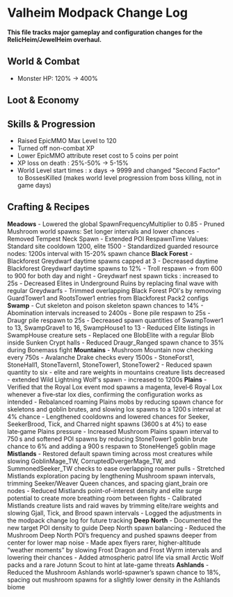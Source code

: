 # Valheim Modpack Change Log

**This file tracks major gameplay and configuration changes for the RelicHeim/JewelHeim overhaul.**

## World & Combat
- Monster HP: 120% -> 400%

## Loot & Economy

## Skills & Progression
- Raised EpicMMO Max Level to 120
- Turned off non-combat XP
- Lower EpicMMO attribute reset cost to 5 coins per point
- XP loss on death : 25%-50% -> 5-15%
- World Level start times : x days -> 9999 and changed "Second Factor" to BossesKilled (makes world level progression from boss killing, not in game days)

## Crafting & Recipes


**Meadows**
    - Lowered the global SpawnFrequencyMultiplier to 0.85
    - Pruned Mushroom world spawns: Set longer intervals and lower chances
    - Removed Tempest Neck Spawn
    - Extended POI RespawnTime Values: Standard site cooldown 1200, elite 1500
    - Standardized guarded resource nodes: 1200s interval with 15-20% spawn chance
**Black Forest**
    - Blackforest Greydwarf daytime spawns capped at 3
    - Decreased daytime Blackforest Greydwarf daytime spawns to 12%
    - Troll respawn -> from 600 to 900 for both day and night
    - Greydwarf nest spawn ticks : increased to 25s
    - Decreased Elites in Underground Ruins by replacing final wave with regular Greydwarfs
    - Trimmed overlapping Black Forest POI's by removing GuardTower1 and RootsTower1 entries from Blackforest Pack2 configs
**Swamp**
    - Cut skeleton and poison skeleton spawn chances to 14%
    - Abomination intervals increased to 2400s
    - Bone pile respawn to 25s
    - Draugr pile respawn to 25s
    - Decreased spawn quantities of SwampTower1 to 13, SwampGrave1 to 16, SwampHouse1 to 13
    - Reduced Elite listings in SwampHouse creature sets
    - Replaced one BlobElite with a regular Blob inside Sunken Crypt halls
    - Reduced Draugr_Ranged spawn chance to 35% during Bonemass fight
**Mountains**
    - Mushroom Mountain now checking every 750s
    - Avalanche Drake checks every 1500s
    - StoneForst1, StoneHall1, StoneTavern1, StoneTower1, StoneTower2 - Reduced spawn quantity to six
    - elite and rare weights in mountains creature lists decreased
    - extended Wild Lightning Wolf's spawn - increased to 1200s
**Plains**
    - Verified that the Royal Lox event mod spawns a magenta, level‑6 Royal Lox whenever a five‑star lox dies, confirming the configuration works as intended
    - Rebalanced roaming Plains mobs by reducing spawn chance for skeletons and goblin brutes, and slowing lox spawns to a 1200 s interval at 4% chance
    - Lengthened cooldowns and lowered chances for Seeker, SeekerBrood, Tick, and Charred night spawns (3600 s at 4%) to ease late‑game Plains pressure
    - Increased Mushroom Plains spawn interval to 750 s and softened POI spawns by reducing StoneTower1 goblin brute chance to 6% and adding a 900 s respawn to StoneHenge5 goblin mage
**Mistlands**
    - Restored default spawn timing across most creatures while slowing GoblinMage_TW, CorruptedDvergerMage_TW, and SummonedSeeker_TW checks to ease overlapping roamer pulls
    - Stretched Mistlands exploration pacing by lengthening Mushroom spawn intervals, trimming Seeker/Weaver Queen chances, and spacing giant_brain ore nodes
    - Reduced Mistlands point-of-interest density and elite surge potential to create more breathing room between fights
    - Calibrated Mistlands creature lists and raid waves by trimming elite/rare weights and slowing Gjall, Tick, and Brood spawn intervals
    - Logged the adjustments in the modpack change log for future tracking
**Deep North**
    - Documented the new target POI density to guide Deep North spawn balancing
    - Reduced the Mushroom Deep North POI’s frequency and pushed spawns deeper from center for lower map noise
    - Made apex flyers rarer, higher-altitude “weather moments” by slowing Frost Dragon and Frost Wyrm intervals and lowering their chances
    - Added atmospheric patrol life via small Arctic Wolf packs and a rare Jotunn Scout to hint at late-game threats
**Ashlands**
    - Reduced the Mushroom Ashlands world-spawner’s spawn chance to 18%, spacing out mushroom spawns for a slightly lower density in the Ashlands biome
